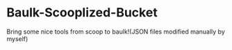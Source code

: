 # Baulk-Scooplized-Bucket
Bring some nice tools from scoop to baulk!(JSON files modified manually by myself)
